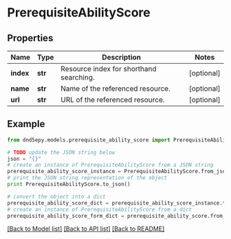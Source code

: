 # PrerequisiteAbilityScore


## Properties
Name | Type | Description | Notes
------------ | ------------- | ------------- | -------------
**index** | **str** | Resource index for shorthand searching. | [optional] 
**name** | **str** | Name of the referenced resource. | [optional] 
**url** | **str** | URL of the referenced resource. | [optional] 

## Example

```python
from dnd5epy.models.prerequisite_ability_score import PrerequisiteAbilityScore

# TODO update the JSON string below
json = "{}"
# create an instance of PrerequisiteAbilityScore from a JSON string
prerequisite_ability_score_instance = PrerequisiteAbilityScore.from_json(json)
# print the JSON string representation of the object
print PrerequisiteAbilityScore.to_json()

# convert the object into a dict
prerequisite_ability_score_dict = prerequisite_ability_score_instance.to_dict()
# create an instance of PrerequisiteAbilityScore from a dict
prerequisite_ability_score_form_dict = prerequisite_ability_score.from_dict(prerequisite_ability_score_dict)
```
[[Back to Model list]](../README.md#documentation-for-models) [[Back to API list]](../README.md#documentation-for-api-endpoints) [[Back to README]](../README.md)


